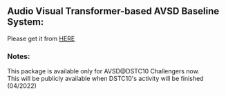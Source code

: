 ## Audio Visual Transformer-based AVSD Baseline System: 
Please get it from [HERE](https://github.com/ankitshah009/AVSD-DSTC10_baseline)

### Notes:
This package is available only for AVSD@DSTC10 Challengers now. <BR>
This will be publicly available when DSTC10's activity will be finished (04/2022)
